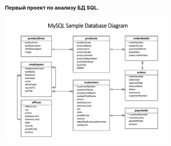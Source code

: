 ### Первый проект по анализу БД SQL.
![Image alt](https://github.com/dessqa/sql_analysis/raw/main/illustration.png)

